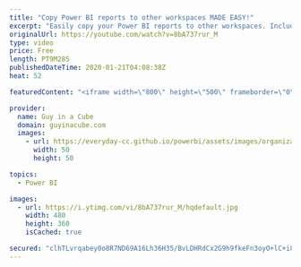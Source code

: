 ```yaml
---
title: "Copy Power BI reports to other workspaces MADE EASY!"
excerpt: "Easily copy your Power BI reports to other workspaces. Including your My Workspace! We walk through what you need to do to accomplish this.  Download sample:   *******************  Want to take your Power BI skills to the next level? We have training courses available to help you with your journey."
originalUrl: https://youtube.com/watch?v=8bA737rur_M
type: video
price: Free
length: PT9M28S
publishedDateTime: 2020-01-21T04:08:38Z
heat: 52

featuredContent: "<iframe width=\"800\" height=\"500\" frameborder=\"0\" src=\"https://www.youtube.com/embed/8bA737rur_M\" allow=\"accelerometer; autoplay; encrypted-media; gyroscope; picture-in-picture\" allowfullscreen></iframe>"

provider:
  name: Guy in a Cube
  domain: guyinacube.com
  images:
    - url: https://everyday-cc.github.io/powerbi/assets/images/organizations/guyinacube.com-50x50.jpg
      width: 50
      height: 50

topics:
  - Power BI

images:
  - url: https://i.ytimg.com/vi/8bA737rur_M/hqdefault.jpg
    width: 480
    height: 360
    isCached: true

secured: "clhTLvrqabey0o8R7ND69A16Lh36H35/BvLDHRdCx2G9h9fkeFn3oyO+lC+i89ZhU438Nct1OiaDBTGPJdQwSgI30GVa/Htev7GGJxEignSP7g7EpV48Q1O8HYMqDFoqyzhrfwoj9ja5JMhnKtkzOvq9mv6fxB9QYEUfbvPEpPOzIwWgZsUOV5EtWKkJicwS/Fn0Of1YcrRUHeKhrAWOQ/xTzQ4EM8KZjgBdhl8VcPBKnWMWLXyMG+aMPZomDtyKkz0QXS+5FZwHz00CILKwKWaq5P5cIiq/dRxTDmXjkK0Eaa0LtSYy29M2EJvn9Cj+PAB1nRiL3C1R/ZhdBI4YyguFTCMCnaNWxQXUKBPOZAi4i0NfyjqoX4rIH5e1dbNnHd4K2a0AKeMyxsbEcFaOUpp5qy6tZNowtBwVxYlLbuo=;HR91VGvjH9J4xI5EZA/fXg=="
---
```


